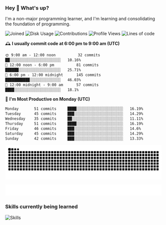 ### Hey :wave: What's up?

I'm a non-major programming learner, and I'm learning and consolidating the foundation of programming.

<!--START_SECTION:waka-->
![Joined](http://img.shields.io/badge/Joined-7%20years%20ago-6D67E4?style=flat&labelColor=453C67)
![Disk Usage](http://img.shields.io/badge/Github%27s%20Storage-605.4%20MB-FD841F?style=flat&labelColor=E14D2A)
![Contributions](http://img.shields.io/badge/Contributions%20in%202024-47-7DCE13?style=flat&labelColor=2B7A0B)
![Profile Views](http://img.shields.io/badge/Profile%20Views-1-3AB4F2?style=flat&labelColor=0078AA)
![Lines of code](https://img.shields.io/badge/Lines%20of%20code-2%20Million%20Lines%20of%20code-FF8B8B?style=flat&labelColor=EB4747)

🕰️ **I usually commit code at 6:00 pm to 9:00 am (UTC)** 

```text
🌞 9:00 am - 12:00 noon          32 commits     ██░░░░░░░░░░░░░░░░░░░░░░░   10.16% 
🌆 12:00 noon - 6:00 pm          81 commits     ██████░░░░░░░░░░░░░░░░░░░   25.71% 
🌃 6:00 pm - 12:00 midnight      145 commits    ███████████░░░░░░░░░░░░░░   46.03% 
🌙 12:00 midnight - 9:00 am      57 commits     ████░░░░░░░░░░░░░░░░░░░░░   18.1%
```
📅 **I'm Most Productive on Monday (UTC)** 

```text
Monday       51 commits     ████░░░░░░░░░░░░░░░░░░░░░   16.19% 
Tuesday      45 commits     ███░░░░░░░░░░░░░░░░░░░░░░   14.29% 
Wednesday    35 commits     ██░░░░░░░░░░░░░░░░░░░░░░░   11.11% 
Thursday     51 commits     ████░░░░░░░░░░░░░░░░░░░░░   16.19% 
Friday       46 commits     ███░░░░░░░░░░░░░░░░░░░░░░   14.6% 
Saturday     45 commits     ███░░░░░░░░░░░░░░░░░░░░░░   14.29% 
Sunday       42 commits     ███░░░░░░░░░░░░░░░░░░░░░░   13.33%
```

<!--END_SECTION:waka-->

![Snake animation](https://raw.githubusercontent.com/dirname/dirname/output/snake.svg)

![metrics](github-metrics.svg)

### Skills currently being learned

![Skills](https://skillicons.dev/icons?i=linux,rust,go,solidity,typescript,bash,git,postgres,mysql,redis,mongo,docker,kubernetes,grafana,prometheus)
